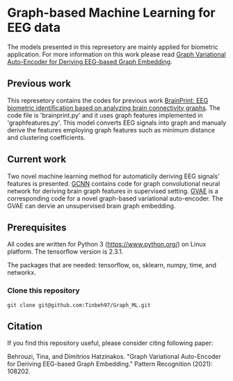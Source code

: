 # Graph-based Machine Learning for EEG data

The models presented in this represetory are mainly applied for biometric application. For more information on this work please read [Graph Variational Auto-Encoder for Deriving EEG-based Graph Embedding](https://www.sciencedirect.com/science/article/pii/S0031320321003848?dgcid=author).

## Previous work

This represetory contains the codes for previous work [BrainPrint: EEG biometric identification based on analyzing brain connectivity graphs](https://www.sciencedirect.com/science/article/abs/pii/S0031320320301849). The code file is 'brainprint.py' and it uses graph features implemented in 'graphfeatures.py'. This model converts EEG signals into graph and manualy derive the features employing graph features such as minimum distance and clustering coefficients.

## Current work

Two novel machine learning method for automaticily deriving EEG signals' features is presented. [GCNN](GNN2.py) contains code for graph convolutional neural network for deriving brain graph features in supervised setting. [GVAE](VAE2.py) is a corresponding code for a novel graph-based variational auto-encoder. The GVAE can dervie an unsupervised brain graph embedding. 

## Prerequisites

All codes are written for Python 3 (https://www.python.org/) on Linux platform. The tensorflow version is 2.3.1.

The packages that are needed: tensorflow, os, sklearn, numpy, time, and networkx.

### Clone this repository

```
git clone git@github.com:Tinbeh97/Graph_ML.git
```
## Citation

If you find this repository useful, please consider citing following paper:

Behrouzi, Tina, and Dimitrios Hatzinakos. "Graph Variational Auto-Encoder for Deriving EEG-based Graph Embedding." Pattern Recognition (2021): 108202.
